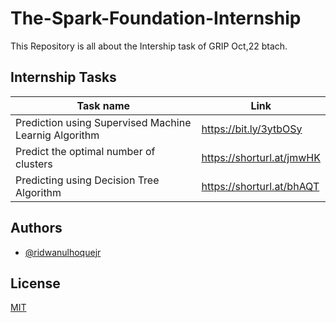
# The-Spark-Foundation-Internship 

This Repository is all about the Intership task of GRIP Oct,22 btach.

## Internship Tasks

| Task name            | Link                                                               |
| ----------------- | ------------------------------------------------------------------ |
| Prediction using Supervised Machine Learnig Algorithm | https://bit.ly/3ytbOSy |
| Predict the optimal number of clusters  | https://shorturl.at/jmwHK
| Predicting using Decision Tree Algorithm | https://shorturl.at/bhAQT



## Authors

- [@ridwanulhoquejr](https://github.com/ridwanulhoquejr)


## License

[MIT](https://choosealicense.com/licenses/mit/)


